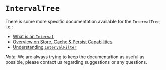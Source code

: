 # `IntervalTree`

There is some more specific documentation available for the `IntervalTree`, i.e.:

- [What is an `Interval`](Interval.md)
- [Overview on Store, Cache & Persist Capabilities](StoreCachePersist.md)
- [Understanding `IntervalFilter`](IntervalFilter.md)

*Note*: We are always trying to keep the documentation as useful as possible, please contact us
regarding suggestions or any questions.